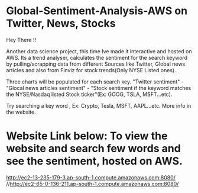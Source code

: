 # Global-Sentiment-Analysis-AWS on Twitter, News, Stocks
 
Hey There !!

Another data science project, this time Ive made it interactive and hosted on AWS. Its a trend analyser, calculates the sentiment for the search keyword by pulling/scrapping data from different Sources like Twitter, Global news articles and also from Finviz for stock trends(Only NYSE Listed ones).

Three charts will be populated for each search key. "Twitter sentiment" - "Glocal news articles sentiment" - "Stock sentiment if the keyword matches the NYSE/Nasdaq listed Stock ticker"(Ex: GOOG, TSLA, MSFT...etc).

Try searching a key word , Ex: Crypto, Tesla, MSFT, AAPL...etc. More info in the website.


Website Link below: To view the website and search few words and see the sentiment, hosted on AWS.
==================
http://ec2-13-235-179-3.ap-south-1.compute.amazonaws.com:8080/
//http://ec2-65-0-136-211.ap-south-1.compute.amazonaws.com:8080/
